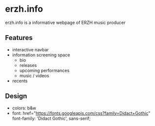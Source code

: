 erzh.info
=========

erzh.info is a informative webpage of ERZH music producer

Features
--------
- interactive navbar
- information screening space
	- bio
	- releases
	- upcoming performances
	- music / videos
- recents

Design
------
- colors: 
	b&w
- font:
	href="https://fonts.googleapis.com/css?family=Didact+Gothic"
	font-family: 'Didact Gothic', sans-serif;